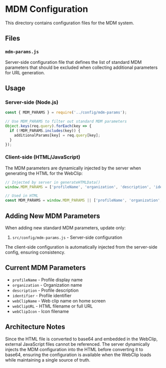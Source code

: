 # MDM Configuration

This directory contains configuration files for the MDM system.

## Files

### `mdm-params.js`
Server-side configuration file that defines the list of standard MDM parameters that should be excluded when collecting additional parameters for URL generation.

## Usage

### Server-side (Node.js)
```javascript
const { MDM_PARAMS } = require('../config/mdm-params');

// Use MDM_PARAMS to filter out standard MDM parameters
Object.keys(req.query).forEach(key => {
  if (!MDM_PARAMS.includes(key)) {
    additionalParams[key] = req.query[key];
  }
});
```

### Client-side (HTML/JavaScript)
The MDM parameters are dynamically injected by the server when generating the HTML for the WebClip:

```javascript
// Injected by server in generateHTMLData()
window.MDM_PARAMS = ['profileName', 'organization', 'description', 'identifier', 'webClipName', 'webClipURL', 'webClipIcon'];

// Used in HTML
const MDM_PARAMS = window.MDM_PARAMS || ['profileName', 'organization', 'description', 'identifier', 'webClipName', 'webClipURL', 'webClipIcon'];
```

## Adding New MDM Parameters

When adding new standard MDM parameters, update only:

1. `src/config/mdm-params.js` - Server-side configuration

The client-side configuration is automatically injected from the server-side config, ensuring consistency.

## Current MDM Parameters

- `profileName` - Profile display name
- `organization` - Organization name  
- `description` - Profile description
- `identifier` - Profile identifier
- `webClipName` - Web clip name on home screen
- `webClipURL` - HTML filename or full URL
- `webClipIcon` - Icon filename

## Architecture Notes

Since the HTML file is converted to base64 and embedded in the WebClip, external JavaScript files cannot be referenced. The server dynamically injects the MDM configuration into the HTML before converting it to base64, ensuring the configuration is available when the WebClip loads while maintaining a single source of truth. 